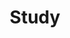 ---
title: "Study"
header:
  overlay_image: "/assets/images/study.jpeg"
excerpt: Keep Everyday
permalink: /study
layout: category
taxonomy: study
sidebar: 
  nav: sidebar-study
---